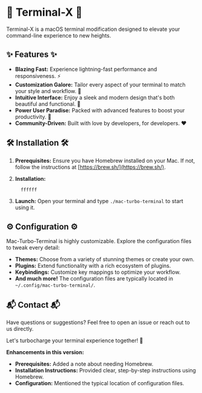 # 🚀 Terminal-X 🚀 

Terminal-X is a macOS terminal modification designed to elevate your command-line experience to new heights. 

## ✨ Features ✨

* **Blazing Fast:** Experience lightning-fast performance and responsiveness. ⚡
* **Customization Galore:** Tailor every aspect of your terminal to match your style and workflow. 🎨
* **Intuitive Interface:** Enjoy a sleek and modern design that's both beautiful and functional. 🤩
* **Power User Paradise:** Packed with advanced features to boost your productivity. 💪
* **Community-Driven:** Built with love by developers, for developers. ❤️

## 🛠️ Installation 🛠️

1. **Prerequisites:** Ensure you have Homebrew installed on your Mac. If not, follow the instructions at [https://brew.sh/](https://brew.sh/). 

2. **Installation:**

   ```bash
     ffffff
   ```

3. **Launch:** Open your terminal and type `./mac-turbo-terminal` to start using it.

## ⚙️ Configuration ⚙️

Mac-Turbo-Terminal is highly customizable. Explore the configuration files to tweak every detail:

* **Themes:** Choose from a variety of stunning themes or create your own.
* **Plugins:** Extend functionality with a rich ecosystem of plugins.
* **Keybindings:** Customize key mappings to optimize your workflow.
* **And much more!** The configuration files are typically located in `~/.config/mac-turbo-terminal/`.

## 📬 Contact 📬

Have questions or suggestions? Feel free to open an issue or reach out to us directly. 

Let's turbocharge your terminal experience together! 🎉

**Enhancements in this version:**

* **Prerequisites:** Added a note about needing Homebrew.
* **Installation Instructions:** Provided clear, step-by-step instructions using Homebrew.
* **Configuration:** Mentioned the typical location of configuration files.

